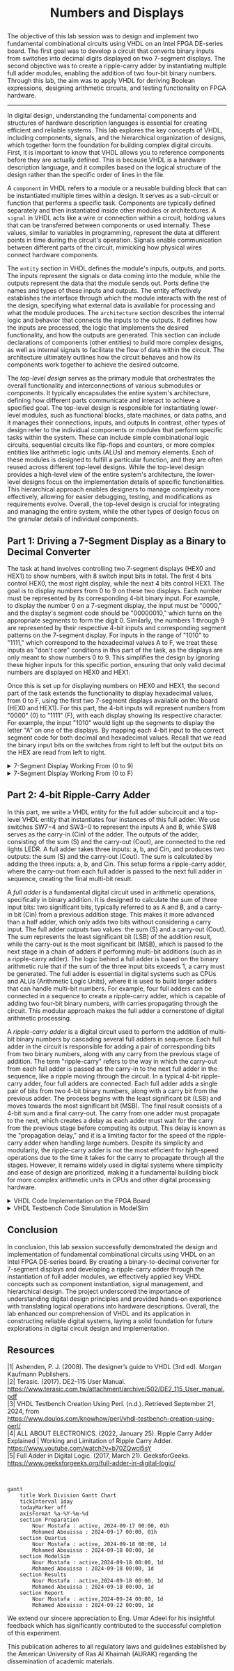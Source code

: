 # <p align="center">Numbers and Displays</p>

The objective of this lab session was to design and implement two fundamental combinational circuits using VHDL on an Intel FPGA DE-series board. The first goal was to develop a circuit that converts binary inputs from switches into decimal digits displayed on two 7-segment displays. The second objective was to create a ripple-carry adder by instantiating multiple full adder modules, enabling the addition of two four-bit binary numbers. Through this lab, the aim was to apply VHDL for deriving Boolean expressions, designing arithmetic circuits, and testing functionality on FPGA hardware.

---
In digital design, understanding the fundamental components and structures of hardware description languages is essential for creating efficient and reliable systems. This lab explores the key concepts of VHDL, including components, signals, and the hierarchical organization of designs, which together form the foundation for building complex digital circuits. First, it is important to know that VHDL allows you to reference components before they are actually defined. This is because VHDL is a hardware description language, and it compiles based on the logical structure of the design rather than the specific order of lines in the file.

A `component` in VHDL refers to a module or a reusable building block that can be instantiated multiple times within a design. It serves as a sub-circuit or function that performs a specific task. Components are typically defined separately and then instantiated inside other modules or architectures. A `signal` in VHDL acts like a wire or connection within a circuit, holding values that can be transferred between components or used internally. These values, similar to variables in programming, represent the data at different points in time during the circuit's operation. Signals enable communication between different parts of the circuit, mimicking how physical wires connect hardware components.

The `entity` section in VHDL defines the module's inputs, outputs, and ports. The inputs represent the signals or data coming into the module, while the outputs represent the data that the module sends out. Ports define the names and types of these inputs and outputs. The entity effectively establishes the interface through which the module interacts with the rest of the design, specifying what external data is available for processing and what the module produces. The `architecture` section describes the internal logic and behavior that connects the inputs to the outputs. It defines how the inputs are processed, the logic that implements the desired functionality, and how the outputs are generated. This section can include declarations of components (other entities) to build more complex designs, as well as internal signals to facilitate the flow of data within the circuit. The architecture ultimately outlines how the circuit behaves and how its components work together to achieve the desired outcome.

The *top-level design* serves as the primary module that orchestrates the overall functionality and interconnections of various submodules or components. It typically encapsulates the entire system's architecture, defining how different parts communicate and interact to achieve a specified goal. The top-level design is responsible for instantiating lower-level modules, such as functional blocks, state machines, or data paths, and it manages their connections, inputs, and outputs In contrast, other types of design refer to the individual components or modules that perform specific tasks within the system. These can include simple combinational logic circuits, sequential circuits like flip-flops and counters, or more complex entities like arithmetic logic units (ALUs) and memory elements. Each of these modules is designed to fulfill a particular function, and they are often reused across different top-level designs. While the top-level design provides a high-level view of the entire system's architecture, the lower-level designs focus on the implementation details of specific functionalities. This hierarchical approach enables designers to manage complexity more effectively, allowing for easier debugging, testing, and modifications as requirements evolve. Overall, the top-level design is crucial for integrating and managing the entire system, while the other types of design focus on the granular details of individual components.

## Part 1: Driving a 7-Segment Display as a Binary to Decimal Converter

The task at hand involves controlling two 7-segment displays (HEX0 and HEX1) to show numbers, with 8 switch input bits in total. The first 4 bits control HEX0, the most right display, while the next 4 bits control HEX1. The goal is to display numbers from 0 to 9 on these two displays. Each number must be represented by its corresponding 4-bit binary input. For example, to display the number 0 on a 7-segment display, the input must be "0000," and the display's segment code should be "00000010," which turns on the appropriate segments to form the digit 0. Similarly, the numbers 1 through 9 are represented by their respective 4-bit inputs and corresponding segment patterns on the 7-segment display. For inputs in the range of "1010" to "1111," which correspond to the hexadecimal values A to F, we treat these inputs as "don't care" conditions in this part of the task, as the displays are only meant to show numbers 0 to 9. This simplifies the design by ignoring these higher inputs for this specific portion, ensuring that only valid decimal numbers are displayed on HEX0 and HEX1.

Once this is set up for displaying numbers on HEX0 and HEX1, the second part of the task extends the functionality to display hexadecimal values, from 0 to F, using the first two 7-segment displays available on the board (HEX0 and HEX1). For this part, the 4-bit inputs will represent numbers from "0000" (0) to "1111" (F), with each display showing its respective character. For example, the input "1010" would light up the segments to display the letter "A" on one of the displays. By mapping each 4-bit input to the correct segment code for both decimal and hexadecimal values. Recall that we read the binary input bits on the switches from right to left but the output bits on the HEX are read from left to right.

<details>
  <summary>7-Segment Display Working From (0 to 9)</summary>
<br>

<details>
  <summary>VHDL Code Implementation on the FPGA Board</summary>
<br>

``` VHDL
-- The code studied/implemented in the lab
-- Modular design

LIBRARY ieee;                  -- This is the top level design (because im calling other entity)
USE ieee.std_logic_1164.all;

ENTITY part1 IS               -- Defind My Main entity

   PORT ( SW         : IN  STD_LOGIC_VECTOR(7 DOWNTO 0);        -- SW my input (8 bit)
          LEDR       : OUT STD_LOGIC_VECTOR(7 DOWNTO 0);        -- LEDR my output (to show my inputs)
          HEX1, HEX0 : OUT STD_LOGIC_VECTOR(0 TO 6));           -- HEX0 and HEX1 is my two 7-segment dispaly that i will use
			  
END part1;

ARCHITECTURE Structure OF part1 IS     -- Here if I'm using an outside entity I need to declare my inputs and outputs
				       -- under (COMPONENT). You can think about it as C++ function signature

   COMPONENT bcd7seg
	
      PORT ( B : IN  STD_LOGIC_VECTOR(3 DOWNTO 0);  -- This is the 4 bit input to be taken from the switches
             H : OUT STD_LOGIC_VECTOR(0 TO 6)); -- This is the 7 bit output displayed on the 7SD
				 
   END COMPONENT;
	
	
BEGIN

   LEDR <= SW;                             -- Just assign the LEDR to match the input (SW)
   
   digit0: bcd7seg PORT MAP (SW(3 DOWNTO 0), HEX0); -- digit0 is a varible name, here we calling the entity bcd7seg (whose architecture is defined below). We are passing the leftmost 4 bits of the switch as B (the input) and HEX0 as H (the output) which are the arguments required by the bcd7seg to operate.
   digit1: bcd7seg PORT MAP (SW(7 DOWNTO 4), HEX1);
	
END Structure;

-- Entity definition for the BCD to 7-segment display converter
LIBRARY ieee;                  
USE ieee.std_logic_1164.all;
ENTITY bcd7seg IS                             -- definding Entity (bcd7seg) which was used above

   PORT ( B : IN  STD_LOGIC_VECTOR(3 DOWNTO 0);    -- input B (binary) which have 4 bits
          H : OUT STD_LOGIC_VECTOR(0 TO 6));       -- output H (hex) which have 7 bit (So i can use it as the 7-Segment Display)
			 
END bcd7seg;

ARCHITECTURE Structure OF bcd7seg IS           -- Here im just assign my output depending on my output
BEGIN
	-- -- Output logic for the 7-segment display based on the BCD input
	H <=  "0000001" when B <= "0000" else
			"1001111" when B <= "0001" else
			"0010010" when B <= "0010" else
			"0000110" when B <= "0011" else
			"1001100" when B <= "0100" else
			"0100100" when B <= "0101" else
			"0100000" when B <= "0110" else
			"0001111" when B <= "0111" else
			"0000000" when B <= "1000" else
			"0000000";
	
	
END Structure;    -- Its just like a function that calculate something for you
                  -- insted of writing it in you main code, you can just call it from here                    
```


``` VHDL
-- Separate code that achieves the same result using a different approach
-- Doing everything in one function without having to call any external functions

LIBRARY ieee;
USE ieee.std_logic_1164.all;

ENTITY part1 IS
   PORT ( SW : IN  STD_LOGIC_VECTOR(3 DOWNTO 0);       -- My input (SW) have 4 bit as input
          HEX0,HEX1 : OUT STD_LOGIC_VECTOR(0 TO 6));   -- My Output (HEX0 and HEX1) having 7 bit as output
END part1;

ARCHITECTURE Structure OF part1 IS
BEGIN
	
	HEX0 <=  "0000001" when SW <= "0000" else                   -- Write every case for HEX0 depending on the input (SW)
				"1001111" when SW <= "0001" else
				"0010010" when SW <= "0010" else
				"0000110" when SW <= "0011" else
				"1001100" when SW <= "0100" else
				"0100100" when SW <= "0101" else
				"0100000" when SW <= "0110" else
				"0001111" when SW <= "0111" else
				"0000000" when SW <= "1000" else
				"0000100" when SW <= "1001" else
				"0000000";
				
	HEX1 <=  "0000001" when SW <= "0000" else                   -- Write every case for HEX1 depending on the input (SW)
				"1001111" when SW <= "0001" else
				"0010010" when SW <= "0010" else
				"0000110" when SW <= "0011" else
				"1001100" when SW <= "0100" else
				"0100100" when SW <= "0101" else
				"0100000" when SW <= "0110" else
				"0001111" when SW <= "0111" else
				"0000000" when SW <= "1000" else
				"0000100" when SW <= "1001" else
				"0000000";
	
	
END Structure;
```

<p align="center">
  <img src="Photos/0.jpg" style="width: 49%; height: 300px;" title="0000 0000 = 00"/> <img src="Photos/1.jpg" style="width: 49%; height: 300px;" title="0000 0001 = 01" /> 
  <img src="Photos/2.jpg" style="width: 49%; height: 300px;" title="0000 0010 = 02"/>  <img src="Photos/3.jpg" style="width: 49%; height: 300px;" title="0000 0011 = 03" />
  <img src="Photos/4.jpg" style="width: 49%; height: 300px;" title="0000 0100 = 04"/> <img src="Photos/5.jpg" style="width: 49%; height: 300px;" title="0000 0101 = 05" />
<img src="Photos/6.jpg" style="width: 49%; height: 300px;" title="0000 0110 = 06"/>  <img src="Photos/7.jpg" style="width: 49%; height: 300px;" title="0000 0111 = 07" />
<img src="Photos/8.jpg" style="width: 49%; height: 300px;" title="0000 1000 = 08"/> <img src="Photos/10.jpg" style="width: 49%; height: 300px;" title="0000 1001 = 09" />
</p>
 We can observe that when we set our 8-bit binary value from 0 to 9, the corresponding numbers are displayed on the 7-segment display. The four rightmost switches control the first 7-segment display, while the remaining four switches control the second 7-segment display. In the above cases, we focus on driving HEX0 only.


<p align="center">
 <img src="Photos/0.jpg" style="width: 49%; height: 300px;" title="0000 0000 = 00" /> <img src="Photos/17.jpg" style="width: 49%; height: 300px;" title="0001 0000 = 10"/> 
 <img src="Photos/18.jpg" style="width: 49%; height: 300px;" title="0010 0000 = 20" /> <img src="Photos/19.jpg" style="width: 49%; height: 300px;" title="0011 0000 = 30"/>
  <img src="Photos/20.jpg" style="width: 49%; height: 300px;" title="0100 0000 = 40" /> <img src="Photos/21.jpg" style="width: 49%; height: 300px;" title="0101 0000 = 50"/>
  <img src="Photos/22.jpg" style="width: 49%; height: 300px;" title="0110 0000 = 60" /> <img src="Photos/23.jpg" style="width: 49%; height: 300px;" title="0111 0000 = 70"/>
  <img src="Photos/24.jpg" style="width: 49%; height: 300px;" title="1000 0000 = 80" /> <img src="Photos/25.jpg" style="width: 49%; height: 300px;" title="1001 0000 = 90" />
</p>
 In these test cases, we focus on driving HEX1 for values from 0 to 9.
 
 <p align="center">
  <img src="Photos/9.jpg" style="width: 49%; height: 300px;" title="0000 1111 = 08" />  <img src="Photos/32.jpg" style="width: 49%; height: 300px;" title="1000 1000 = 88" />
</p>

  Finally, here we show one "don't care" case where all of the first 4 bits are activated, which would be "F" but it displays "8" instead because it is not defined in our scope. In the second case, we display different combinations for HEX0 and HEX1 driven both together. For instance, if we input the binary value '1000 1000', the output displayed on the 7-segment displays should be '88'. This can be observed in the figure above.

</details>

<details>
  <summary>VHDL Testbench Code Simulation in ModelSim</summary>
<br>

```VHDL
library IEEE;
use IEEE.Std_logic_1164.all;
use IEEE.Numeric_Std.all;

entity part1_tb is
end;

architecture bench of part1_tb is

  component part1 
  
     PORT ( SW         : IN  STD_LOGIC_VECTOR(7 DOWNTO 0);
            LEDR       : OUT STD_LOGIC_VECTOR(7 DOWNTO 0);
            HEX1, HEX0 : OUT STD_LOGIC_VECTOR(0 TO 6));
				
  end component;

  signal SW: STD_LOGIC_VECTOR(7 DOWNTO 0);
  signal LEDR: STD_LOGIC_VECTOR(7 DOWNTO 0);
  signal HEX1, HEX0: STD_LOGIC_VECTOR(0 TO 6);

begin

  uut: part1 port map ( SW   => SW,
                        LEDR => LEDR,
                        HEX1 => HEX1,
                        HEX0 => HEX0 );

  stimulus: process
  begin
   
    -- Put initialisation code here
	 
	 SW<= "00000000";
	 wait for 100ns;
	 
	 SW<= "00000001";
	 wait for 100ns;
	 
	 SW<= "00000010";
	 wait for 100ns;
	 
	 SW<= "00000011";
	 wait for 100ns;
	 
	 SW<= "00000100";
	 wait for 100ns;
	 
	 SW<= "00000101";
	 wait for 100ns;
	 
	 SW<= "00000110";
	 wait for 100ns;
	 
	 SW<= "00000111";
	 wait for 100ns;
	 
	 SW<= "00001000";
	 wait for 100ns;
	 
	 SW<= "00001001";
	 wait for 100ns;

    -- Put test bench stimulus code here

    wait;
  end process;


end;

```

<p align="center">
  <img src="Photos/33.png" title="ModelSim Result" />
</p>

In the results, we can clearly observe that for each binary input, we get the correct corresponding output on the 7-segment display. We also see the switch inputs mirrored on the above LEDRs as an indicator of the switch's activation. For example, when we enter the binary value '1000', the output is '0000000', which means the 7-segment display is correctly showing the number '8'. Similarly, other inputs such as '0001' will display '1', and so on. Note that the outputs on the HEX0, and HEX1 have 1 bit less than the input and that's because the 7-segment display has a max of 7 bits one for each index. This demonstrates that the system reliably converts the binary inputs into their respective numerical values on the 7-segment display, ensuring accurate visual feedback for each input combination.

</details>
</details>

<details>
  <summary>7-Segment Display Working From (0 to F)</summary>
<br>

<details>
  <summary>VHDL Code Implementation on the FPGA Board</summary>
<br>

``` VHDL
-- The main approach studied in the lab (modular design)

LIBRARY ieee;                  
USE ieee.std_logic_1164.all;

ENTITY part1 IS  
   PORT ( SW         : IN  STD_LOGIC_VECTOR(7 DOWNTO 0);        
          LEDR       : OUT STD_LOGIC_VECTOR(7 DOWNTO 0);       
          HEX1, HEX0 : OUT STD_LOGIC_VECTOR(0 TO 6));           
			  
END part1;

ARCHITECTURE Structure OF part1 IS     
				       

   COMPONENT bcd7seg
	
      PORT ( B : IN  STD_LOGIC_VECTOR(3 DOWNTO 0);    
             H : OUT STD_LOGIC_VECTOR(0 TO 6));
				 
   END COMPONENT;
	
	
BEGIN

   LEDR <= SW;                             
   
   digit0: bcd7seg PORT MAP (SW(3 DOWNTO 0), HEX0); 
   digit1: bcd7seg PORT MAP (SW(7 DOWNTO 4), HEX1); 

END Structure;

-- Defining my Entity
LIBRARY ieee;  -- not repeated, this must be here because this entity cannot see the included libraries for the entity above                
USE ieee.std_logic_1164.all;
ENTITY bcd7seg IS                             

   PORT ( B : IN  STD_LOGIC_VECTOR(3 DOWNTO 0);    
          H : OUT STD_LOGIC_VECTOR(0 TO 6));       
			 
END bcd7seg;

ARCHITECTURE Structure OF bcd7seg IS           
BEGIN
	
	H <=  "0000001" when B <= "0000" else
			"1001111" when B <= "0001" else
			"0010010" when B <= "0010" else
			"0000110" when B <= "0011" else
			"1001100" when B <= "0100" else
			"0100100" when B <= "0101" else
			"0100000" when B <= "0110" else
			"0001111" when B <= "0111" else
			"0000000" when B <= "1000" else
			"0000100" when B <= "1001" else
			"0001000" when B <= "1010" else
			"0000000" when B <= "1011" else
			"0110001" when B <= "1100" else
			"0000001" when B <= "1101" else
			"0110000" when B <= "1110" else
			"0111000" when B <= "1111" else
			"0000000";
	
	
END Structure;    
```


``` VHDL
-- Second approach

LIBRARY ieee;
USE ieee.std_logic_1164.all;

ENTITY part1 IS
   PORT ( SW : IN  STD_LOGIC_VECTOR(3 DOWNTO 0);       -- My input (SW) have 4 bit as input
          HEX0,HEX1 : OUT STD_LOGIC_VECTOR(0 TO 6));   -- My Output (HEX0 and HEX1) having 7 bit as output
END part1;

ARCHITECTURE Structure OF part1 IS
BEGIN
	
	HEX0 <=  "0000001" when SW <= "0000" else                   -- Write every case for HEX0 depending on the input (SW)
				"1001111" when SW <= "0001" else
				"0010010" when SW <= "0010" else
				"0000110" when SW <= "0011" else
				"1001100" when SW <= "0100" else
				"0100100" when SW <= "0101" else
				"0100000" when SW <= "0110" else
				"0001111" when SW <= "0111" else
				"0000000" when SW <= "1000" else
				"0000100" when SW <= "1001" else
				"0001000" when SW <= "1010" else
				"0000000" when SW <= "1011" else
				"0110001" when SW <= "1100" else
				"0000001" when SW <= "1101" else
				"0110000" when SW <= "1110" else
				"0111000" when SW <= "1111" else
				"0000000";
				
	HEX1 <=  "0000001" when SW <= "0000" else                   -- Write every case for HEX1 depending on the input (SW)
				"1001111" when SW <= "0001" else
				"0010010" when SW <= "0010" else
				"0000110" when SW <= "0011" else
				"1001100" when SW <= "0100" else
				"0100100" when SW <= "0101" else
				"0100000" when SW <= "0110" else
				"0001111" when SW <= "0111" else
				"0000000" when SW <= "1000" else
				"0000100" when SW <= "1001" else
				"0001000" when SW <= "1010" else
				"0000000" when SW <= "1011" else
				"0110001" when SW <= "1100" else
				"0000001" when SW <= "1101" else
				"0110000" when SW <= "1110" else
				"0111000" when SW <= "1111" else
				"0000000";
	
END Structure;
```

<p align="center">
  <img src="Photos/11.jpg" style="width: 49%; height: 300px;" title="0000 1010 = 0A" /> <img src="Photos/12.jpg" style="width: 49%; height: 300px;" title="0000 1011 = 0B"/>  
  <img src="Photos/13.jpg" style="width: 49%; height: 300px;" title="0000 1100 = 0C" /> <img src="Photos/14.jpg" style="width: 49%; height: 300px;" title="0000 1101 = 0D"/>
  <img src="Photos/15.jpg" style="width: 49%; height: 300px;" title="0000 1110 = 0E" /> <img src="Photos/16.jpg" style="width: 49%; height: 300px;" title="0000 1111 = 0F"/>  
</p>

  We can observe that when we set our 8-bit binary value from 0 to F, the corresponding numbers are displayed on the 7-segment display. In the above cases, we are focusing on driving HEX0 only.

  <p align="center">
  <img src="Photos/26.jpg" style="width: 49%; height: 300px;" title="1010 0000 = A0" /> <img src="Photos/27.jpg" style="width: 49%; height: 300px;" title="1011 0000 = B0"/>  
  <img src="Photos/28.jpg" style="width: 49%; height: 300px;" title="1100 0000 = C0" /> <img src="Photos/29.jpg" style="width: 49%; height: 300px;" title="1101 0000 = D0"/>
  <img src="Photos/30.jpg" style="width: 49%; height: 300px;" title="1110 0000 = E0" /> <img src="Photos/31.jpg" style="width: 49%; height: 300px;" title="1111 0000 = F0"/>
</p>

 The four rightmost switches control the first 7-segment display, while the remaining four switches control the second 7-segment display. In the above cases, we are focusing on driving HEX1 only. For instance, if we input the binary value '1111 0000', the output displayed on the 7-segment displays should be 'F0'. This can be observed above.

</details>

<details>
  <summary>VHDL Testbench Code Simulation in ModelSim</summary>
<br>

```VHDL
library IEEE;
use IEEE.Std_logic_1164.all;
use IEEE.Numeric_Std.all;

entity part1_tb is
end;

architecture bench of part1_tb is

  component part1 
  
     PORT ( SW         : IN  STD_LOGIC_VECTOR(7 DOWNTO 0);
            LEDR       : OUT STD_LOGIC_VECTOR(7 DOWNTO 0);
            HEX1, HEX0 : OUT STD_LOGIC_VECTOR(0 TO 6));
				
  end component;

  signal SW: STD_LOGIC_VECTOR(7 DOWNTO 0);
  signal LEDR: STD_LOGIC_VECTOR(7 DOWNTO 0);
  signal HEX1, HEX0: STD_LOGIC_VECTOR(0 TO 6);

begin

  uut: part1 port map ( SW   => SW,
                        LEDR => LEDR,
                        HEX1 => HEX1,
                        HEX0 => HEX0 );

  stimulus: process
  begin
   
    -- Put initialisation code here
	 
	 SW<= "00000000";
	 wait for 100ns;
	 
	 SW<= "00000001";
	 wait for 100ns;
	 
	 SW<= "00000010";
	 wait for 100ns;
	 
	 SW<= "00000011";
	 wait for 100ns;
	 
	 SW<= "00000100";
	 wait for 100ns;
	 
	 SW<= "00000101";
	 wait for 100ns;
	 
	 SW<= "00000110";
	 wait for 100ns;
	 
	 SW<= "00000111";
	 wait for 100ns;
	 
	 SW<= "00001000";
	 wait for 100ns;
	 
	 SW<= "00001001";
	 wait for 100ns;

	SW<= "00001010";
	 wait for 100ns;

	SW<= "00001011";
	 wait for 100ns;

	SW<= "00001100";
	 wait for 100ns;

	SW<= "00001101";
	 wait for 100ns;

	SW<= "00001110";
	 wait for 100ns;

	SW<= "00001111";
	 wait for 100ns;

    -- Put test bench stimulus code here

    wait;
  end process;


end;

```

<p align="center">
  <img src="Photos/33.png" title="ModelSim Result" />
</p>

In the results, we can clearly observe that for each binary input, we get the correct corresponding output on the 7-segment display. For example, when we enter the binary value '1110', the output is '0110000', which means the 7-segment display is correctly showing the number 'E'. Similarly, other inputs such as '1111' will display 'F', and so on. This demonstrates that the system reliably converts the binary inputs into their respective numerical values on the 7-segment display, ensuring accurate visual feedback for each input combination.

</details>
</details>

## Part 2: 4-bit Ripple-Carry Adder
In this part, we write a VHDL entity for the full adder subcircuit and a top-level VHDL entity that instantiates four instances of this full adder. We use switches SW7−4 and SW3−0 to represent the inputs A and B, while SW8 serves as the carry-in (Cin) of the adder. The outputs of the adder, consisting of the sum (S) and the carry-out (Cout), are connected to the red lights LEDR. A full adder takes three inputs: a, b, and Cin, and produces two outputs: the sum (S) and the carry-out (Cout). The sum is calculated by adding the three inputs: a, b, and Cin. This setup forms a ripple-carry adder, where the carry-out from each full adder is passed to the next full adder in sequence, creating the final multi-bit result.

A *full adder* is a fundamental digital circuit used in arithmetic operations, specifically in binary addition. It is designed to calculate the sum of three input bits: two significant bits, typically referred to as A and B, and a carry-in bit (Cin) from a previous addition stage. This makes it more advanced than a half adder, which only adds two bits without considering a carry input. The full adder outputs two values: the sum (S) and a carry-out (Cout). The sum represents the least significant bit (LSB) of the addition result, while the carry-out is the most significant bit (MSB), which is passed to the next stage in a chain of adders if performing multi-bit additions (such as in a ripple-carry adder). The logic behind a full adder is based on the binary arithmetic rule that if the sum of the three input bits exceeds 1, a carry must be generated. The full adder is essential in digital systems such as CPUs and ALUs (Arithmetic Logic Units), where it is used to build larger adders that can handle multi-bit numbers. For example, four full adders can be connected in a sequence to create a ripple-carry adder, which is capable of adding two four-bit binary numbers, with carries propagating through the circuit. This modular approach makes the full adder a cornerstone of digital arithmetic processing.

A *ripple-carry adder* is a digital circuit used to perform the addition of multi-bit binary numbers by cascading several full adders in sequence. Each full adder in the circuit is responsible for adding a pair of corresponding bits from two binary numbers, along with any carry from the previous stage of addition. The term "ripple-carry" refers to the way in which the carry-out from each full adder is passed as the carry-in to the next full adder in the sequence, like a ripple moving through the circuit. In a typical 4-bit ripple-carry adder, four full adders are connected. Each full adder adds a single pair of bits from two 4-bit binary numbers, along with a carry bit from the previous adder. The process begins with the least significant bit (LSB) and moves towards the most significant bit (MSB). The final result consists of a 4-bit sum and a final carry-out. The carry from one adder must propagate to the next, which creates a delay as each adder must wait for the carry from the previous stage before computing its output. This delay is known as the "propagation delay," and it is a limiting factor for the speed of the ripple-carry adder when handling large numbers. Despite its simplicity and modularity, the ripple-carry adder is not the most efficient for high-speed operations due to the time it takes for the carry to propagate through all the stages. However, it remains widely used in digital systems where simplicity and ease of design are prioritized, making it a fundamental building block for more complex arithmetic units in CPUs and other digital processing hardware.

<details>
<summary>VHDL Code Implementation on the FPGA Board</summary>
<br>
	
```VHDL
-- These are not separate codes solving the same problem. They are part of one solution:
-- The first part of the code defines the ripple-carry adder, which is made up of four full adders.
-- The second part of the code defines how each full adder behaves.

-- This code represents a hierarchical design in VHDL, with a top-level entity and architecture (part3) and lower-level components (fa, the full adder). 
-- The entity part3 serves as the top-level design. 
-- The full adder (fa) is a lower-level module (or component). 

-- First part of the code
-- declared the full adder as a component within the ripple-carry adder's architecture
LIBRARY ieee;
USE ieee.std_logic_1164.all;

ENTITY part3 IS -- entity declares the inputs and outputs of the module
   PORT ( SW   : IN  STD_LOGIC_VECTOR(8 DOWNTO 0); -- 9 switches used for input
          LEDR : OUT STD_LOGIC_VECTOR(9 DOWNTO 0)); -- 10 LEDRs used for output
END part3;

ARCHITECTURE Structure OF part3 IS -- architecture defines the internal workings of the module (what it actually does)
   COMPONENT fa -- fa is short for full adder, fa is used four times in the next section to create a ripple-carry adder (adding 4-bit numbers)
   -- Like saying I'm going to use a function called "fa" here. I'll define what it is later
		PORT ( a, b, ci : IN  STD_LOGIC; -- defining a, b, ci as inputs (ci is carry in)
                       s, co    : OUT STD_LOGIC); -- defining s, co as outputs (s is sum and co is carry out)
   END COMPONENT;
	
   SIGNAL A, B, S : STD_LOGIC_VECTOR(3 DOWNTO 0); -- a, b, s as variables each having 4 bits
   SIGNAL C       : STD_LOGIC_VECTOR(4 DOWNTO 0); -- reason C has 5 bits is because it holds the carry values, including the initial carry-in (SW(8)) and the final carry-out. 
	-- The first bit is the carry-in, and each subsequent bit is the carry-out from each adder, so 4 bits for carries from the adders + 1 extra bit for the initial carry-in makes it 5.
	
BEGIN
   A <= SW(7 DOWNTO 4); -- Input A is assigned to the upper 4 bits of the switches
   B <= SW(3 DOWNTO 0); -- Input B is assigned to the lower 4 bits of the switches 
   C(0) <= SW(8); -- the leftmost switch is used as the initial carry-in
	
	-- This creates 4 full adders that add the corresponding bits of A and B with the carry, passing the carry from one stage to the next
   bit0: fa PORT MAP (A(0), B(0), C(0), S(0), C(1)); -- NOTE that this line is like calling the function and passing those 5 arguments to it. Adds A(0), B(0), and C(0), producing S(0) and C(1). The C(1) will be used by the next line
   bit1: fa PORT MAP (A(1), B(1), C(1), S(1), C(2)); -- Adds A(1), B(1), and C(1), and so on
   bit2: fa PORT MAP (A(2), B(2), C(2), S(2), C(3));
   bit3: fa PORT MAP (A(3), B(3), C(3), S(3), C(4));
   
   -- Display the inputs
   LEDR(4 DOWNTO 0) <= (C(4) & S); -- This combines the last carry-out C(4) and the 4-bit sum S and displays them on the LEDs
   LEDR(9 DOWNTO 5) <= "00000"; -- Not being used
END Structure;

-- Second part of the code (This part defines the full adder that is used in the first block)
-- define how the full adder (fa) works (i.e., its entity and architecture). This definition provides the necessary details for the VHDL compiler to understand how the full adder operates.
-- Keep in mind that in VHDL, the order of the code doesn’t matter as long as the entity and architecture of a component (like this full adder) are declared somewhere in the file 
-- or are accessible from other files in the project. 

LIBRARY ieee;                  
USE ieee.std_logic_1164.all;
ENTITY fa IS -- This declares the inputs (a, b, ci) and outputs (s, co) for a single full adder
   PORT ( a, b, ci : IN  STD_LOGIC;
          s, co    : OUT STD_LOGIC);
END fa;

ARCHITECTURE Structure OF fa IS
   SIGNAL a_xor_b : STD_LOGIC;
BEGIN
   a_xor_b <= a XOR b; -- declares a signal named a_xor_b that will hold a single bit of type STD_LOGIC. This signal is used to store the result of the XOR operation between the two inputs, a and b.
   s <= a_xor_b XOR ci; -- The sum (s) is calculated as the XOR of a, b, and ci
   co <= (NOT(a_xor_b) AND b) OR (a_xor_b AND ci);
END Structure;
```

<p align="center">
 <img src="Photos/40.jpg" style="width: 49%; height: 300px;" title="A=0000 B=0101 Cin=0 (0 + 5 + 0 = 5)"/> <img src="Photos/41.jpg" style="width: 49%; height: 300px;" title="A=0010 B=0010 Cin=0 (2 + 2 + 0 = 4)" /> 
 <img src="Photos/43.jpg" style="width: 49%; height: 300px;" title="A=1000 B=0011 Cin=0 (8 + 3 + 0 = 11)"/>  <img src="Photos/44.jpg" style="width: 49%; height: 300px;" title="A=1010 B=1111 Cin=0 (10 + 15 + 0 = 25)" />
</p>

As shown in the results above, the setup is behaving as expected. For example, when `A = 0000 = 0`, `B = 0101 = 5`, and `Cin = 0` their sum was 5 as displayed on the rightmost bits of the LEDRs with 0101.

</details>


<details>
<summary>VHDL Testbench Code Simulation in ModelSim</summary>
<br>
	
```VHDL
-- A testbench is used to verify the functionality of a design by simulating it with various input values
library IEEE;
use IEEE.Std_logic_1164.all;
use IEEE.Numeric_Std.all;

entity part3_tb is -- defines the testbench entity part3_tb, which has no ports since it is used only for simulation
end;

architecture bench of part3_tb is

  component part3 -- part3 component is declared so that it can be instantiated within the testbench. It specifies the input (SW) and output (LEDR) ports.
     PORT ( SW   : IN  STD_LOGIC_VECTOR(8 DOWNTO 0);
            LEDR : OUT STD_LOGIC_VECTOR(9 DOWNTO 0));
  end component;

  -- Two signals are declared: SW for the input switches and LEDR for the output LEDs. These signals will connect the testbench to the part3 component.
  signal SW: STD_LOGIC_VECTOR(8 DOWNTO 0);
  signal LEDR: STD_LOGIC_VECTOR(9 DOWNTO 0);

begin

  uut: part3 port map ( SW   => SW, -- The part3 component is instantiated as uut (unit under test), mapping the testbench signals to the component ports.
                        LEDR => LEDR );

  stimulus: process
  begin
  
    -- This process generates test stimuli for the SW input signal. It assigns different binary values to SW at 100 ns intervals, 
	 -- allowing us to test how the part3 entity responds to each input. 

		SW<= "000000101"; -- A=0000 B=0101 Cin=0 (0 + 5 + 0)
		wait for 100ns;
		
		SW<= "000100010"; -- A=0010 B=0010 Cin=0 (2 + 2 + 0)
		wait for 100ns;
		
		SW<= "001000100"; -- A=0100 B=0100 Cin=0 (4 + 4 + 0)
		wait for 100ns;
		
		SW<= "010000011"; -- A=1000 B=0011 Cin=0 (8 + 3 + 0)
		wait for 100ns;
		
		SW<= "010101111"; -- A=1010 B=1111 Cin=0 (10 + 15 + 0)
		wait for 100ns;

    wait;
  end process;

end;
```

<p align="center">
  <img src="Photos/45.png" title="ModelSim Result" />
</p>

In the testbench, we simulated the same test cases we tried on the FPGA board to examine whether the outcomes would match and they did. For instance, in the second input to SW, we test 2 + 2 + 0 as 000100010 and the result on the LEDR was 000000100 which is the binary for 4!

</details>


## Conclusion
In conclusion, this lab session successfully demonstrated the design and implementation of fundamental combinational circuits using VHDL on an Intel FPGA DE-series board. By creating a binary-to-decimal converter for 7-segment displays and developing a ripple-carry adder through the instantiation of full adder modules, we effectively applied key VHDL concepts such as component instantiation, signal management, and hierarchical design. The project underscored the importance of understanding digital design principles and provided hands-on experience with translating logical operations into hardware descriptions. Overall, the lab enhanced our comprehension of VHDL and its application in constructing reliable digital systems, laying a solid foundation for future explorations in digital circuit design and implementation.

## Resources
|1| Ashenden, P. J. (2008). The designer’s guide to VHDL (3rd ed). Morgan Kaufmann Publishers.  
|2| Terasic. (2017). DE2-115 User Manual. <br> https://www.terasic.com.tw/attachment/archive/502/DE2_115_User_manual.pdf <br>
|3| VHDL Testbench Creation Using Perl. (n.d.). Retrieved September 21, 2024, from <br> https://www.doulos.com/knowhow/perl/vhdl-testbench-creation-using-perl/   
|4| ALL ABOUT ELECTRONICS. (2022, January 25). Ripple Carry Adder Explained | Working and Limitation of Ripple Carry Adder. <br> https://www.youtube.com/watch?v=b70ZQwci5sY  
|5| Full Adder in Digital Logic. (2017, March 21). GeeksforGeeks. <br>  https://www.geeksforgeeks.org/full-adder-in-digital-logic/

<br>

```mermaid
gantt
    title Work Division Gantt Chart
    tickInterval 1day
    todayMarker off
    axisFormat %a-%Y-%m-%d
    section Preparation         
        Nour Mostafa : active, 2024-09-17 00:00, 01h
        Mohamed Abouissa : 2024-09-17 00:00, 01h
    section Quartus         
        Nour Mostafa : active, 2024-09-18 00:00, 1d
        Mohamed Abouissa : 2024-09-18 00:00, 1d
    section ModelSim       
        Nour Mostafa : active,2024-09-18 00:00, 1d
        Mohamed Abouissa : 2024-09-18 00:00, 1d
    section Results       
        Nour Mostafa : active,2024-09-18 00:00, 1d
        Mohamed Abouissa : 2024-09-18 00:00, 1d
    section Report
        Nour Mostafa : active,2024-09-24 00:00, 1d
        Mohamed Abouissa : 2024-09-22 00:00, 1d
```

We extend our sincere appreciation to Eng. Umar Adeel for his insightful feedback which has significantly contributed to the successful completion of this experiment.

This publication adheres to all regulatory laws and guidelines established by the American University of Ras Al Khaimah (AURAK) regarding the dissemination of academic materials.
